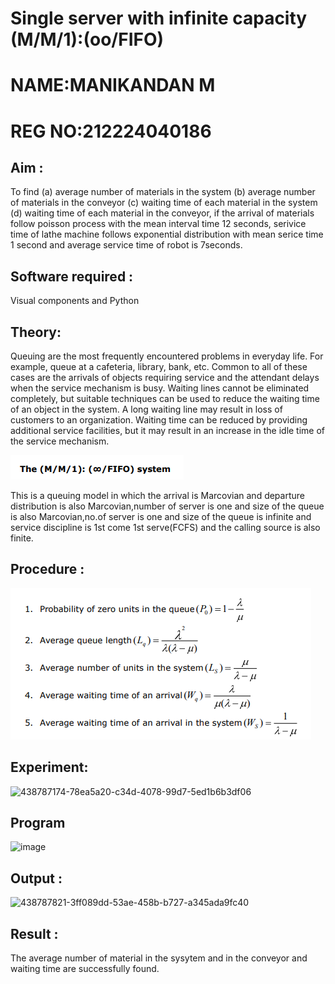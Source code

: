 # Single server with infinite capacity (M/M/1):(oo/FIFO)
# NAME:MANIKANDAN M
# REG NO:212224040186
## Aim :
To find (a) average number of materials in the system (b) average number of materials in the conveyor (c) waiting time of each material in the system (d) waiting time of each material in the conveyor, if the arrival  of materials follow poisson process with the mean interval time 12 seconds, serivice time of lathe machine follows exponential distribution with mean serice time 1 second and average service time of robot is 7seconds.

## Software required :
Visual components and Python

## Theory:
Queuing are the most frequently encountered problems in everyday life. For example, queue at a cafeteria, library, bank, etc. Common to all of these cases are the arrivals of objects requiring service and the attendant delays when the service mechanism is busy. Waiting lines cannot be eliminated completely, but suitable techniques can be used to reduce the waiting time of an object in the system. A long waiting line may result in loss of customers to an organization. Waiting time can be reduced by providing additional service facilities, but it may result in an increase in the idle time of the service mechanism.

![image](1.png)

This is a queuing model in which the arrival is Marcovian and departure distribution is also Marcovian,number of server is one and size of the queue is also Marcovian,no.of server is one and size of the queue is infinite and service discipline is 1st come 1st serve(FCFS) and the calling source is also finite.

## Procedure :

![imAGE](2.png)



## Experiment:

![438787174-78ea5a20-c34d-4078-99d7-5ed1b6b3df06](https://github.com/user-attachments/assets/92132c11-c8be-4703-97cb-546e505394bc)

 
## Program
![image](https://github.com/ramjan1729/Single-server-infinite-capacity---Markov-Model/assets/103921593/5f1fd58d-5929-4c51-89ea-4cef009e5bad)

## Output :
![438787821-3ff089dd-53ae-458b-b727-a345ada9fc40](https://github.com/user-attachments/assets/17223498-2334-478c-9fc3-24df403c12fb)

## Result :
The average number of material in the sysytem and in the conveyor and waiting time are successfully found.
